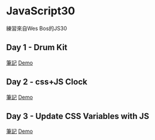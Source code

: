 # JavaScript30
練習來自Wes Bos的JS30

<h2> Day 1 - Drum Kit </h2>
<a href="https://zh-tw.coderbridge.com/series/77cd1f1c361f4748aa8c8741d2960f36/posts/bf6a196f6a674661a8e44fe19d2ca84c">筆記</a>
<a href="https://hoyi-23.github.io/JavaScript30/JS1-DrumKit/">Demo</a>


<h2> Day 2 - css+JS Clock </h2>
<a href="https://zh-tw.coderbridge.com/series/77cd1f1c361f4748aa8c8741d2960f36/posts/42a753655d6d46059e4b474ef52f00ef">筆記</a>
<a href="https://hoyi-23.github.io/JavaScript30/JS2-CSS%2BJSClock/index.html">Demo</a>


<h2> Day 3 - Update CSS Variables with JS </h2>
<a href="https://zh-tw.coderbridge.com/series/77cd1f1c361f4748aa8c8741d2960f36/posts/321021df2310402da9494e80b93138ce">筆記</a>
<a href="https://hoyi-23.github.io/JavaScript30/JS3-Update%20CSS%20Variables%20with%20JS/">Demo</a>
